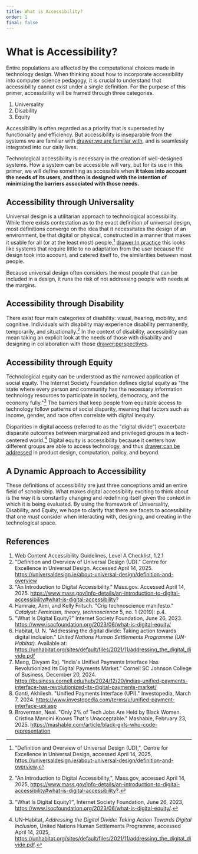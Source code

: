```yaml
---
title: What is Accessibility?
order: 1
final: false
---
```


# What is Accessibility?

Entire populations are affected by the computational choices made in technology design. When thinking about how to incorporate accessibility into computer science pedagogy, it is crucial to understand that accessibility cannot exist under a single definition. For the purpose of this primer, accessibility will be framed through three categories.

1. Universality
2. Disability
3. Equity

Accessibility is often regarded as a priority that is superseded by functionality and efficiency. But accessibility is inseparable from the systems we are familiar with [drawer:we are familiar with](case-study-1-accessibility-1), and is seamlessly integrated into our daily lives.

Technological accessibility is necessary in the creation of well-designed systems. How a system can be accessible will vary, but for its use in this primer, we will define something as accessible when **it takes into account the needs of its users, and then is designed with the intention of minimizing the barriers associated with those needs.**

## Accessibility through Universality

Universal design is a utilitarian approach to technological accessibility. While there exists contestation as to the exact definition of universal design, most definitions converge on the idea that it necessitates the design of an environment, be that digital or physical, constructed in a manner that makes it usable for all (or at the least most) people.[^2] [drawer:In practice](case-study-2-accessibility-1) this looks like systems that require little to no adaptation from the user because the design took into account, and catered itself to, the similarities between most people.

Because universal design often considers the most people that can be included in a design, it runs the risk of not addressing people with needs at the margins.

## Accessibility through Disability

There exist four main categories of disability: visual, hearing, mobility, and cognitive. Individuals with disability may experience disability permanently, temporarily, and situationally.[^3] In the context of disability, accessibility can mean taking an explicit look at the needs of those with disability and designing in collaboration with those [drawer:perspectives](case-study-3-accessibility-1).

## Accessibility through Equity

Technological equity can be understood as the narrowed application of social equity. The Internet Society Foundation defines digital equity as "the state where every person and community has the necessary information technology resources to participate in society, democracy, and the economy fully."[^5] The barriers that keep people from equitable access to technology follow patterns of social disparity, meaning that factors such as income, gender, and race often correlate with digital inequity.

Disparities in digital access (referred to as the "digital divide") exacerbate disparate outcomes between marginalized and privileged groups in a tech-centered world.[^6] Digital equity is accessibility because it centers how different groups are able to access technology, and thus [drawer:can be addressed](case-study-4-accessibility-1) in product design, computation, policy, and beyond.

## A Dynamic Approach to Accessibility

These definitions of accessibility are just three conceptions amid an entire field of scholarship. What makes digital accessibility exciting to think about is the way it is constantly changing and redefining itself given the context in which it is being evaluated. By using the framework of Universality, Disability, and Equity, we hope to clarify that there are facets to accessibility that one _must_ consider when interacting with, designing, and creating in the technological space.

## References

1. Web Content Accessibility Guidelines, Level A Checklist, 1.2.1
2. "Definition and Overview of Universal Design (UD)." Centre for Excellence in Universal Design. Accessed April 14, 2025. https://universaldesign.ie/about-universal-design/definition-and-overview
3. "An Introduction to Digital Accessibility." Mass.gov. Accessed April 14, 2025. https://www.mass.gov/info-details/an-introduction-to-digital-accessibility#what-is-digital-accessibility?
4. Hamraie, Aimi, and Kelly Fritsch. "Crip technoscience manifesto." _Catalyst: Feminism, theory, technoscience_ 5, no. 1 (2019): p.4.
5. "What Is Digital Equity?" Internet Society Foundation, June 26, 2023. https://www.isocfoundation.org/2023/06/what-is-digital-equity/
6. Habitat, U. N. "Addressing the digital divide: Taking action towards digital inclusion." _United Nations Human Settlements Programme (UN-Habitat)._ Available at: https://unhabitat.org/sites/default/files/2021/11/addressing_the_digital_divide.pdf
7. Meng, Divyam Raj. "India's Unified Payments Interface Has Revolutionized Its Digital Payments Market." Cornell SC Johnson College of Business, December 20, 2024. https://business.cornell.edu/hub/2024/12/20/indias-unified-payments-interface-has-revolutionized-its-digital-payments-market/
8. Ganti, Akhilesh. "Unified Payments Interface (UPI)." Investopedia, March 7, 2024. https://www.investopedia.com/terms/u/unified-payment-interface-upi.asp
9. Broverman, Neal. "Only 2% of Tech Jobs Are Held by Black Women. Cristina Mancini Knows That's Unacceptable." Mashable, February 23, 2025. https://mashable.com/article/black-girls-who-code-representation

[^1]: Web Content Accessibility Guidelines, Level A Checklist, 1.2.1.
[^2]: "Definition and Overview of Universal Design (UD),", Centre for Excellence in Universal Design, accessed April 14, 2025, https://universaldesign.ie/about-universal-design/definition-and-overview.
[^3]: "An Introduction to Digital Accessibility,", Mass.gov, accessed April 14, 2025, https://www.mass.gov/info-details/an-introduction-to-digital-accessibility#what-is-digital-accessibility?.
[^4]: Aimi Hamraie and Kelly Fritsch, "Crip technoscience manifesto," _Catalyst: Feminism, Theory, Technoscience_ 5, no. 1 (2019): 4.
[^5]: "What Is Digital Equity?", Internet Society Foundation, June 26, 2023, https://www.isocfoundation.org/2023/06/what-is-digital-equity/.
[^6]: UN-Habitat, _Addressing the Digital Divide: Taking Action Towards Digital Inclusion_, United Nations Human Settlements Programme, accessed April 14, 2025, https://unhabitat.org/sites/default/files/2021/11/addressing_the_digital_divide.pdf.
[^7]: Divyam Raj Meng, "India's Unified Payments Interface Has Revolutionized Its Digital Payments Market,", Cornell SC Johnson College of Business, December 20, 2024, https://business.cornell.edu/hub/2024/12/20/indias-unified-payments-interface-has-revolutionized-its-digital-payments-market/.
[^8]: Akhilesh Ganti, "Unified Payments Interface (UPI),", Investopedia, March 7, 2024, https://www.investopedia.com/terms/u/unified-payment-interface-upi.asp.
[^9]: Neal Broverman, "Only 2% of Tech Jobs Are Held by Black Women. Cristina Mancini Knows That's Unacceptable,", _Mashable_, February 23, 2025, https://mashable.com/article/black-girls-who-code-representation.
